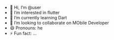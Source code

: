 - 👋 Hi, I’m @user
- 👀 I’m interested in flutter
- 🌱 I’m currently learning Dart 
- 💞️ I’m looking to collaborate on MObile Developer
- 😄 Pronouns: he
- ⚡ Fun fact: ...

<!---
7sn-3Laa-73/7sn-3Laa-73 is a ✨ special ✨ repository because its `README.md` (this file) appears on your GitHub profile.
You can click the Preview link to take a look at your changes.
--->
